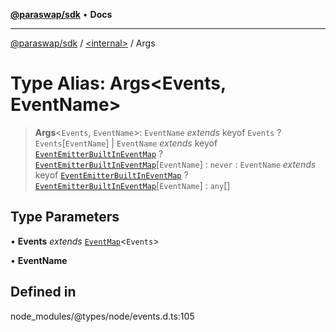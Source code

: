 [**@paraswap/sdk**](../../README.md) • **Docs**

***

[@paraswap/sdk](../../globals.md) / [\<internal\>](../README.md) / Args

# Type Alias: Args\<Events, EventName\>

> **Args**\<`Events`, `EventName`\>: `EventName` *extends* keyof `Events` ? `Events`\[`EventName`\] \| `EventName` *extends* keyof [`EventEmitterBuiltInEventMap`](../namespaces/EventEmitter/interfaces/EventEmitterBuiltInEventMap.md) ? [`EventEmitterBuiltInEventMap`](../namespaces/EventEmitter/interfaces/EventEmitterBuiltInEventMap.md)\[`EventName`\] : `never` : `EventName` *extends* keyof [`EventEmitterBuiltInEventMap`](../namespaces/EventEmitter/interfaces/EventEmitterBuiltInEventMap.md) ? [`EventEmitterBuiltInEventMap`](../namespaces/EventEmitter/interfaces/EventEmitterBuiltInEventMap.md)\[`EventName`\] : `any`[]

## Type Parameters

• **Events** *extends* [`EventMap`](EventMap.md)\<`Events`\>

• **EventName**

## Defined in

node\_modules/@types/node/events.d.ts:105
